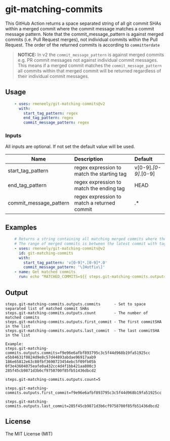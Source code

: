 # git-matching-commits
This GitHub Action returns a space separated string of all git commit SHAs within a merged commit where the commit message matches a commit message pattern.
Note that the commit_message_pattern is against merged commits (i.e. Pull Request merges), not individual commits within the Pull Request.
The order of the returned commits is according to `committerdate`



> **NOTICE:** In v2 the `commit_message_pattern` is against merged commits e.g. PR commit messages not against individual commit messages. This means if a merged commit matches the `commit_message_pattern` all commits within that merged commit will be returned regardless of their individual commit messages.


## Usage
```yaml
    - uses: rmeneely/git-matching-commits@v2
      with:
        start_tag_pattern: regex
        end_tag_pattern: regex
        commit_message_pattern: regex
```

### Inputs
All inputs are optional. If not set the default value will be used.

| Name                   | Description                                 | Default              |
| ---------------------- |:------------------------------------------- | :--------------------|
| start_tag_pattern      | regex expression to match the starting tag  | v[0-9]*.[0-9]*.[0-9] |
| end_tag_pattern        | regex expression to match the ending tag    | HEAD |
| commit_message_pattern | regex expression to match a returned commit | .* |


## Examples
```yaml
    # Returns a string containing all matching merged commits where the merged commit message contains the text [Hotfix] (case-insensative)
    # The range of merged commits is between the latest commit with tag matching the start tag pattern and the current branch HEAD
    - uses: rmeneely/git-matching-commits@v2
      id: git-matching-commits
      with:
        start_tag_pattern: 'v[0-9]*.[0-9]*.0'
        commit_message_pattern: '\[Hotfix\]'
    - name: Get matched commits
      run: echo "MATCHED_COMMITS=${{ steps.git-matching-commits.outputs.commits }}" >> $GITHUB_ENV
```


## Output
```shell
steps.git-matching-commits.outputs.commits      - Set to space separated list of matched commit SHAs
steps.git-matching-commits.outputs.count        - The number of matched commits
steps.git-matching-commits.outputs.first_commit - The first commitSHA in the list
steps.git-matching-commits.outputs.last_commit  - The last commitSHA in the list

Example:
steps.git-matching-commits.outputs.commits=f9e96e6afbf893795c3c5f44d968b19fa51925cc e5b84631f0824d9e8c57d44893abdae96917aab9 186e65812e63c80fbf3690723454ebc5f09fb05b 0f3e43604075eafe0a432cc4d4f1bb421aa800c3 285f45cb9871d3b6cf9758700f85fb51436dbcd2

steps.git-matching-commits.outputs.count=5

steps.git-matching-commits.outputs.first_commit=f9e96e6afbf893795c3c5f44d968b19fa51925cc

steps.git-matching-commits.outputs.last_commit=285f45cb9871d3b6cf9758700f85fb51436dbcd2
```

## License
The MIT License (MIT)
